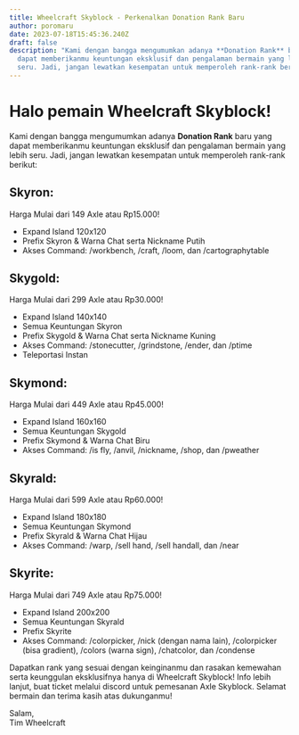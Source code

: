 ```yaml
---
title: Wheelcraft Skyblock - Perkenalkan Donation Rank Baru
author: poromaru
date: 2023-07-18T15:45:36.240Z
draft: false
description: "Kami dengan bangga mengumumkan adanya **Donation Rank** baru yang
  dapat memberikanmu keuntungan eksklusif dan pengalaman bermain yang lebih
  seru. Jadi, jangan lewatkan kesempatan untuk memperoleh rank-rank berikut:"
---
```

# Halo pemain Wheelcraft Skyblock!

Kami dengan bangga mengumumkan adanya **Donation Rank** baru yang dapat memberikanmu keuntungan eksklusif dan pengalaman bermain yang lebih seru. Jadi, jangan lewatkan kesempatan untuk memperoleh rank-rank berikut:

## Skyron:

Harga Mulai dari 149 Axle atau Rp15.000!

* Expand Island 120x120
* Prefix Skyron & Warna Chat serta Nickname Putih
* Akses Command: /workbench, /craft, /loom, dan /cartographytable

## Skygold:

Harga Mulai dari 299 Axle atau Rp30.000!

* Expand Island 140x140
* Semua Keuntungan Skyron
* Prefix Skygold & Warna Chat serta Nickname Kuning
* Akses Command: /stonecutter, /grindstone, /ender, dan /ptime
* Teleportasi Instan

## Skymond:

Harga Mulai dari 449 Axle atau Rp45.000!

* Expand Island 160x160
* Semua Keuntungan Skygold
* Prefix Skymond & Warna Chat Biru
* Akses Command: /is fly, /anvil, /nickname, /shop, dan /pweather

## Skyrald:

Harga Mulai dari 599 Axle atau Rp60.000!

* Expand Island 180x180
* Semua Keuntungan Skymond
* Prefix Skyrald & Warna Chat Hijau
* Akses Command: /warp, /sell hand, /sell handall, dan /near

## Skyrite:

Harga Mulai dari 749 Axle atau Rp75.000!

* Expand Island 200x200
* Semua Keuntungan Skyrald
* Prefix Skyrite
* Akses Command: /colorpicker, /nick (dengan nama lain), /colorpicker (bisa gradient), /colors (warna sign), /chatcolor, dan /condense

Dapatkan rank yang sesuai dengan keinginanmu dan rasakan kemewahan serta keunggulan eksklusifnya hanya di Wheelcraft Skyblock! Info lebih lanjut, buat ticket melalui discord untuk pemesanan Axle Skyblock. Selamat bermain dan terima kasih atas dukunganmu!

Salam,\
Tim Wheelcraft